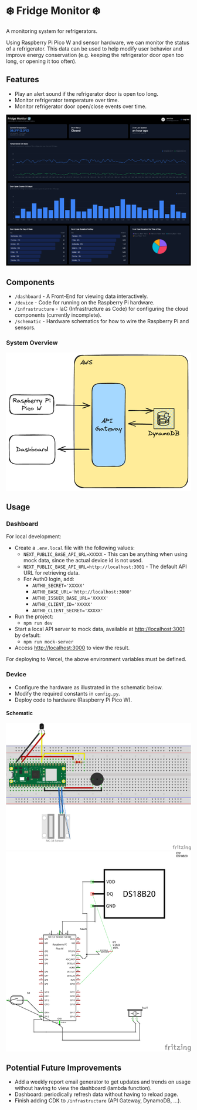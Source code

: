 # ❄️ Fridge Monitor ❄️

A monitoring system for refrigerators.

Using Raspberry Pi Pico W and sensor hardware, we can monitor the status of a refrigerator. This data can be used to help modify user behavior and improve energy conservation (e.g. keeping the refrigerator door open too long, or opening it too often).

## Features
- Play an alert sound if the refrigerator door is open too long.
- Monitor refrigerator temperature over time.
- Monitor refrigerator door open/close events over time.

![dashboard.png](images%2Fdashboard.png)

## Components
- `/dashboard` - A Front-End for viewing data interactively.
- `/device` - Code for running on the Raspberry Pi hardware.
- `/infrastructure` - IaC (Infrastructure as Code) for configuring the cloud components (currently incomplete).
- `/schematic` - Hardware schematics for how to wire the Raspberry Pi and sensors.

### System Overview
![system-design.png](images%2Fsystem-design.png)

## Usage

### Dashboard

For local development:
- Create a `.env.local` file with the following values:
    - `NEXT_PUBLIC_BASE_API_URL=XXXXX` - This can be anything when using mock data, since the actual device id is not used.
    - `NEXT_PUBLIC_BASE_API_URL=http://localhost:3001` - The default API URL for retrieving data.
    - For Auth0 login, add:
        - `AUTH0_SECRET='XXXXX'`
        - `AUTH0_BASE_URL='http://localhost:3000'`
        - `AUTH0_ISSUER_BASE_URL='XXXXX'`
        - `AUTH0_CLIENT_ID='XXXXX'`
        - `AUTH0_CLIENT_SECRET='XXXXX'`
- Run the project:
  - `npm run dev`
- Start a local API server to mock data, available at [http://localhost:3001](http://localhost:3001) by default:
  - `npm run mock-server`
- Access [http://localhost:3000](http://localhost:3000) to view the result.

For deploying to Vercel, the above environment variables must be defined.

### Device

- Configure the hardware as illustrated in the schematic below.
- Modify the required constants in `config.py`.
- Deploy code to hardware (Raspberry Pi Pico W).

#### Schematic

![breadboard](schematic%2Ffridge_bb.png)
![schematic](schematic%2Ffridge_schem.png)

## Potential Future Improvements

- Add a weekly report email generator to get updates and trends on usage without having to view the dashboard (lambda function).
- Dashboard: periodically refresh data without having to reload page.
- Finish adding CDK to `/infrastructure` (API Gateway, DynamoDB, ...).
